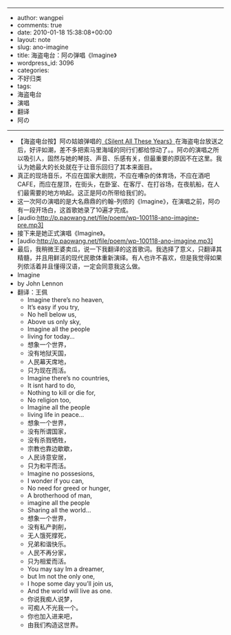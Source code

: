- --
- author: wangpei
- comments: true
- date: 2010-01-18 15:38:08+00:00
- layout: note
- slug: ano-imagine
- title: 海盗电台：阿の弹唱《Imagine》
- wordpress_id: 3096
- categories:
- 不好归类
- tags:
- 海盗电台
- 演唱
- 翻译
- 阿の
- --
- 【海盗电台按】阿の姑娘弹唱的[《Silent All These Years》](http://www.baibanbao.net/2010/01/16/silent-all-these-years/)在海盗电台放送之后，好评如潮，差不多把索马里海域的同行们都给惊动了。。阿の的演唱之所以吸引人，固然与她的琴技、声音、乐感有关，但最重要的原因不在这里。我认为她最大的长处就在于让音乐回归了其本来面目。
- 真正的现场音乐，不应在国家大剧院，不应在嘈杂的体育场，不应在酒吧CAFE，而应在屋顶，在街头，在卧室、在客厅、在打谷场，在夜航船，在人们最需要的地方响起。这正是阿の所带给我们的。
- 这一次阿の演唱的是大名鼎鼎的约翰-列侬的《Imagine》，在演唱之前，阿の有一段开场白，这首歌她录了10遍才完成。
- [audio:http://p.paowang.net/file/poem/wp-100118-ano-imagine-pre.mp3]
- 接下来是她正式演唱《Imagine》。
- [audio:http://p.paowang.net/file/poem/wp-100118-ano-imagine.mp3]
- 最后，我稍微王婆卖瓜，说一下我翻译的这首歌词。我选择了意义，只翻译其精髓，并且用鲜活的现代民歌体重新演绎。有人也许不喜欢，但是我觉得如果列侬活着并且懂得汉语，一定会同意我这么做。
- Imagine　　
- by John Lennon　
- 翻译：王佩　　　
    - Imagine there’s no heaven,
    - It’s easy if you try,
    - No hell below us,
    - Above us only sky,
    - Imagine all the people
    - living for today…
    - 想象一个世界，
    - 没有地狱天国，
    - 人民幕天席地，
    - 只为现在而活。
    - Imagine there’s no countries,
    - It isnt hard to do,
    - Nothing to kill or die for,
    - No religion too,
    - Imagine all the people
    - living life in peace…
    - 想象一个世界，
    - 没有所谓国家，
    - 没有杀戮牺牲，
    - 宗教也靠边歇歇，
    - 人民诗意安居，
    - 只为和平而活。
    - Imagine no possesions,
    - I wonder if you can,
    - No need for greed or hunger,
    - A brotherhood of man,
    - imagine all the people
    - Sharing all the world…
    - 想象一个世界，
    - 没有私产剥削，
    - 无人饿死撑死，
    - 兄弟和谐快乐。
    - 人民不再分家，
    - 只为相爱而活。
    - You may say Im a dreamer,
    - but Im not the only one,
    - I hope some day you’ll join us,
    - And the world will live as one.
    - 你说我痴人说梦，
    - 可痴人不光我一个。
    - 你也加入进来吧，
    - 由我们构造这世界。
